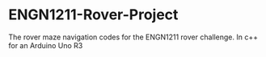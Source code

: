 # ENGN1211-Rover-Project
The rover maze navigation codes for the ENGN1211 rover challenge.
In c++ for an Arduino Uno R3
